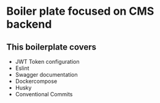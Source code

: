 # Boiler plate focused on CMS backend
## This boilerplate covers
  - JWT Token configuration
  - Eslint
  - Swagger documentation
  - Dockercompose
  - Husky
  - Conventional Commits
